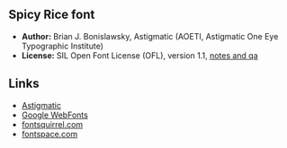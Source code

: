 ## Spicy Rice font

* **Author:** Brian J. Bonislawsky, Astigmatic (AOETI, Astigmatic One Eye Typographic Institute)
* **License:** SIL Open Font License (OFL), version 1.1, [notes and qa](http://scripts.sil.org/OFL)

## Links

* [Astigmatic](http://www.astigmatic.com/)
* [Google WebFonts](http://www.google.com/webfonts/specimen/Spicy+Rice)
* [fontsquirrel.com](http://www.fontsquirrel.com/fonts/spicy-rice)
* [fontspace.com](http://www.fontspace.com/astigmatic-one-eye-typographic-institute/spicy-rice)
